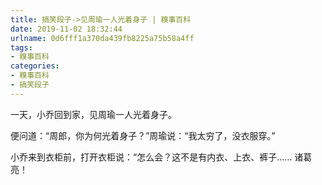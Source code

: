 ```yaml
---
title: 搞笑段子->见周瑜一人光着身子 | 糗事百科
date: 2019-11-02 18:32:44
urlname: 0d6fff1a370da439fb8225a75b58a4ff
tags: 
- 糗事百科
categories:
- 糗事百科
- 搞笑段子
---
```

一天，小乔回到家，见周瑜一人光着身子。

便问道：“周郎，你为何光着身子？”周瑜说：“我太穷了，没衣服穿。”

小乔来到衣柜前，打开衣柜说：“怎么会？这不是有内衣、上衣、裤子…… 诸葛亮！


